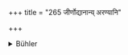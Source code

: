 +++
title = "265 जीर्णोद्यानान्य् अरण्यानि"

+++

<details><summary>Bühler</summary>

265	Old gardens, forests, the shops of artisans, empty dwellings, natural and artificial groves,
</details>
